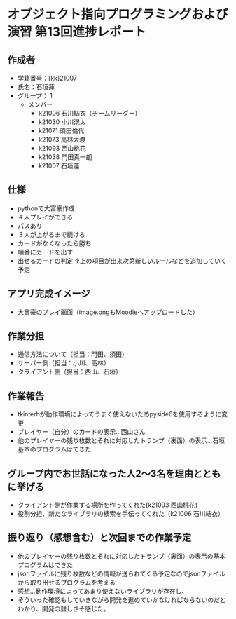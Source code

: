 # オブジェクト指向プログラミングおよび演習 第13回進捗レポート

## 作成者
- 学籍番号：[kk]21007
- 氏名：石垣蓮
- グループ： 1
    - メンバー
        - k21006 石川結衣（チームリーダー）
        - k21030 小川滉太
        - k21071 須田倫代
        - k21073 高林大渡
        - k21093 西山桃花
        - k21038 門田真一朗
        - k21007 石垣蓮
        

## 仕様
- pythonで大富豪作成
- ４人プレイができる
- パスあり
- ３人が上がるまで続ける
- カードがなくなったら勝ち
- 順番にカードを出す
- 出せるカードの判定
↑上の項目が出来次第新しいルールなどを追加していく予定

## アプリ完成イメージ
- 大富豪のプレイ画面（image.pngもMoodleへアップロードした）

## 作業分担
- 通信方法について（担当：門田、須田）
- サーバー側（担当：小川、高林）
- クライアント側（担当：西山、石垣）

## 作業報告
- tkinterhが動作環境によってうまく使えないためpyside6を使用するように変更
- プレイヤー（自分）のカードの表示…西山さん
- 他のプレイヤーの残り枚数とそれに対応したトランプ（裏面）の表示…石垣　基本のプログラムはできた

## グループ内でお世話になった人2〜3名を理由とともに挙げる
- クライアント側が作業する場所を作ってくれた(k21093 西山桃花)
- 役割分担、新たなライブラリの検索を手伝ってくれた（k21006 石川結衣）

## 振り返り（感想含む）と次回までの作業予定
- 他のプレイヤーの残り枚数とそれに対応したトランプ（裏面）の表示の基本プログラムはできた
- jsonファイルに残り枚数などの情報が送られてくる予定なのでjsonファイルから取り出せるプログラムを考える
- 感想…動作環境によってあまり使えないライブラリが存在し、
- そういった確認もしていきながら開発を進めていかなければならないのだとわかり、開発の難しさそ感じた。

